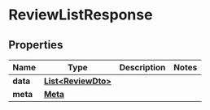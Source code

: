 
# ReviewListResponse

## Properties
Name | Type | Description | Notes
------------ | ------------- | ------------- | -------------
**data** | [**List&lt;ReviewDto&gt;**](ReviewDto.md) |  | 
**meta** | [**Meta**](Meta.md) |  | 



